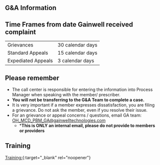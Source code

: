 ## G&A Information

## Time Frames from date Gainwell received complaint 
| | |
| :--- | :--- |
| Grievances | 30 calendar days |
| Standard Appeals | 15 calendar days |
| Expediated Appeals | 3 calendar days |

## Please remember

- The call center is responsible for entering the information into Process Manager when speaking with the member/ prescriber.    
- **You will not be transferring to the G&A Team to complete a case.**  
- It is very important if a member expresses dissatisfaction, you are filing a grievance.  Do not ask the member, even if you resolve their issue. 
- For an grievance or appeal concerns / questions, email GA team: OH_MCD_PBM_GA@gainwelltechnologies.com   
  - ***This is ONLY an internal email, please do not provide to members or providers**  

## Training

[Training:](https://mygainwell-my.sharepoint.com.mcas.ms/:p:/g/personal/emily_reinhart_gainwelltechnologies_com/Ed8EO71WlPNIljrnMktFeysBTV3R9RORJJXbVqZMzsjCow?e=uz44pA){:target="_blank" rel="noopener"} 

